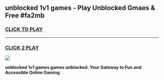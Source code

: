 
## unblocked 1v1 games - Play Unblocked Gmaes & Free #fa2mb
<h3>
<a href="https://news.freeplayer.one?title=unblocked_1v1_games&ref=26F">CLICK TO PLAY</a></h3>
<hr>

<h3>
<a href="https://news.freeplayer.one?title=unblocked_1v1_games&ref=26F">CLICK 2 PLAY</a>
  
</h3>

<a href="https://news.freeplayer.one?title=unblocked_1v1_games&ref=26F/"><img src="https://clearcache.store/games.png"></a>


**unblocked 1v1 games games unblocked: Your Gateway to Fun and Accessible Online Gaming**
